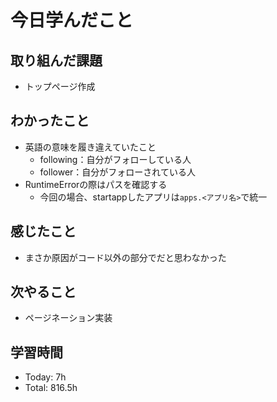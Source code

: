 # 今日学んだこと
## 取り組んだ課題
- トップページ作成
## わかったこと
- 英語の意味を履き違えていたこと
    - following：自分がフォローしている人
    - follower：自分がフォローされている人
- RuntimeErrorの際はパスを確認する
    - 今回の場合、startappしたアプリは`apps.<アプリ名>`で統一
## 感じたこと
- まさか原因がコード以外の部分でだと思わなかった
## 次やること
- ページネーション実装
## 学習時間
- Today: 7h
- Total: 816.5h